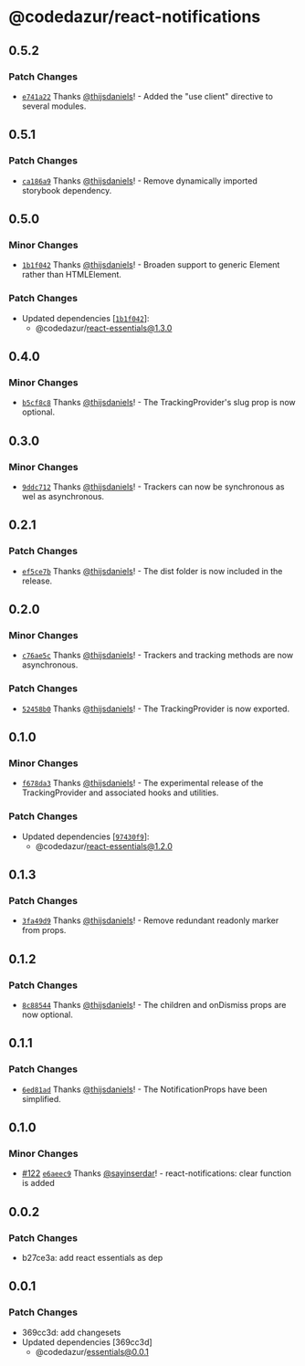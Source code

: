 # @codedazur/react-notifications

## 0.5.2

### Patch Changes

- [`e741a22`](https://github.com/codedazur/toolkit/commit/e741a229283b813e5036cb0072ad1fd010ab5109) Thanks [@thijsdaniels](https://github.com/thijsdaniels)! - Added the "use client" directive to several modules.

## 0.5.1

### Patch Changes

- [`ca186a9`](https://github.com/codedazur/toolkit/commit/ca186a998e369f0db4b5b0171514bdca0244d6a5) Thanks [@thijsdaniels](https://github.com/thijsdaniels)! - Remove dynamically imported storybook dependency.

## 0.5.0

### Minor Changes

- [`1b1f042`](https://github.com/codedazur/toolkit/commit/1b1f042a7d9f672038e22cb8ffd0c8b673dae7b5) Thanks [@thijsdaniels](https://github.com/thijsdaniels)! - Broaden support to generic Element rather than HTMLElement.

### Patch Changes

- Updated dependencies [[`1b1f042`](https://github.com/codedazur/toolkit/commit/1b1f042a7d9f672038e22cb8ffd0c8b673dae7b5)]:
  - @codedazur/react-essentials@1.3.0

## 0.4.0

### Minor Changes

- [`b5cf8c8`](https://github.com/codedazur/toolkit/commit/b5cf8c87c5ea171aa1073254fb9ecfecda54a475) Thanks [@thijsdaniels](https://github.com/thijsdaniels)! - The TrackingProvider's slug prop is now optional.

## 0.3.0

### Minor Changes

- [`9ddc712`](https://github.com/codedazur/toolkit/commit/9ddc71281d71478bc1e19ddddfd5016290f36ee0) Thanks [@thijsdaniels](https://github.com/thijsdaniels)! - Trackers can now be synchronous as wel as asynchronous.

## 0.2.1

### Patch Changes

- [`ef5ce7b`](https://github.com/codedazur/toolkit/commit/ef5ce7b396ab6230c55f678e4f00ed1de2bc155e) Thanks [@thijsdaniels](https://github.com/thijsdaniels)! - The dist folder is now included in the release.

## 0.2.0

### Minor Changes

- [`c76ae5c`](https://github.com/codedazur/toolkit/commit/c76ae5c1fd8db4d7caff8b60bfbb6b1c44a678cd) Thanks [@thijsdaniels](https://github.com/thijsdaniels)! - Trackers and tracking methods are now asynchronous.

### Patch Changes

- [`52458b0`](https://github.com/codedazur/toolkit/commit/52458b0ab7c0db0b5dbab5c22adeca5cb0dc4423) Thanks [@thijsdaniels](https://github.com/thijsdaniels)! - The TrackingProvider is now exported.

## 0.1.0

### Minor Changes

- [`f678da3`](https://github.com/codedazur/toolkit/commit/f678da38172be915d754f2317f00f1c3782f6643) Thanks [@thijsdaniels](https://github.com/thijsdaniels)! - The experimental release of the TrackingProvider and associated hooks and utilities.

### Patch Changes

- Updated dependencies [[`97430f9`](https://github.com/codedazur/toolkit/commit/97430f9e71d7821949f050a366598ba254dbad09)]:
  - @codedazur/react-essentials@1.2.0

## 0.1.3

### Patch Changes

- [`3fa49d9`](https://github.com/codedazur/toolkit/commit/3fa49d9873760a102ae359a10fe2a8d76b27f432) Thanks [@thijsdaniels](https://github.com/thijsdaniels)! - Remove redundant readonly marker from props.

## 0.1.2

### Patch Changes

- [`8c88544`](https://github.com/codedazur/toolkit/commit/8c885444b7bb679dbe74446f387f9ece679d51b4) Thanks [@thijsdaniels](https://github.com/thijsdaniels)! - The children and onDismiss props are now optional.

## 0.1.1

### Patch Changes

- [`6ed81ad`](https://github.com/codedazur/toolkit/commit/6ed81ad99d123a2cfa1618e63db5b4e10b98b0f0) Thanks [@thijsdaniels](https://github.com/thijsdaniels)! - The NotificationProps have been simplified.

## 0.1.0

### Minor Changes

- [#122](https://github.com/codedazur/toolkit/pull/122) [`e6aeec9`](https://github.com/codedazur/toolkit/commit/e6aeec9223af755d873e0d02337743cda5b2fb9c) Thanks [@sayinserdar](https://github.com/sayinserdar)! - react-notifications: clear function is added

## 0.0.2

### Patch Changes

- b27ce3a: add react essentials as dep

## 0.0.1

### Patch Changes

- 369cc3d: add changesets
- Updated dependencies [369cc3d]
  - @codedazur/essentials@0.0.1
